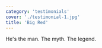 ```yaml
---
category: 'testimonials'
cover: './testimonial-1.jpg'
title: 'Big Red'
---
```


He's the man.  The myth.  The legend.
